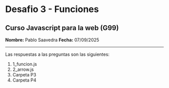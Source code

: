 # Desafio 3 - Funciones

## Curso Javascript para la web (G99)

**Nombre:** Pablo Saavedra
**Fecha:** 07/09/2025

---

Las respuestas a las preguntas son las siguientes:

1. 1_funcion.js
2. 2_arrow.js
3. Carpeta P3
4. Carpeta P4
